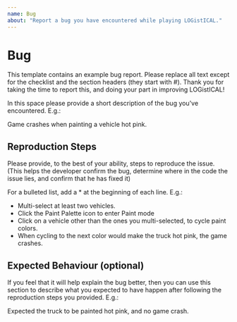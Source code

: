 ```yaml
---
name: Bug
about: "Report a bug you have encountered while playing LOGistICAL."
---
```


# Bug

This template contains an example bug report. Please replace all text except for the checklist and the section headers (they start with \#). 
Thank you for taking the time to report this, and doing your part in improving LOGistICAL!

In this space please provide a short description of the bug you've encountered. E.g.:

Game crashes when painting a vehicle hot pink.

## Reproduction Steps

Please provide, to the best of your ability, steps to reproduce the issue. (This helps the developer confirm the bug, determine where in the code the issue lies, and confirm that he has fixed it)

For a bulleted list, add a * at the beginning of each line. E.g.:

* Multi-select at least two vehicles.
* Click the Paint Palette icon to enter Paint mode
* Click on a vehicle other than the ones you multi-selected, to cycle paint colors.
* When cycling to the next color would make the truck hot pink, the game crashes.

## Expected Behaviour (optional)

If you feel that it will help explain the bug better, then you can use this section to describe what you expected to have happen after following the reproduction steps you provided. E.g.:

Expected the truck to be painted hot pink, and no game crash.
